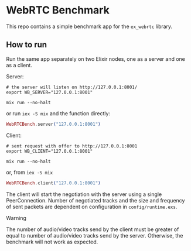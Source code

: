 # WebRTC Benchmark

This repo contains a simple benchmark app for the `ex_webrtc` library.

## How to run

Run the same app separately on two Elixir nodes, one as a server and one as a client.

Server:

```shell
# the server will listen on http://127.0.0.1:8001/
export WB_SERVER="127.0.0.1:8001"

mix run --no-halt
```

or run `iex -S mix` and the function directly:

```elixir
WebRTCBench.server("127.0.0.1:8001")
```

Client:

```shell
# sent request with offer to http://127.0.0.1:8001
export WB_CLIENT="127.0.0.1:8001"

mix run --no-halt
```

or, from `iex -S mix`

```elixir
WebRTCBench.client("127.0.0.1:8001")
```

The client will start the negotiation with the server using a single PeerConnection. Number of negotiated tracks and the size and frequency of
sent packets are dependent on configuration in `config/runtime.exs`.

> [!WARNING]
> The number of audio/video tracks send by the client must be greater of equal to number of audio/video tracks send by the server.
> Otherwise, the benchmark will not work as expected.
